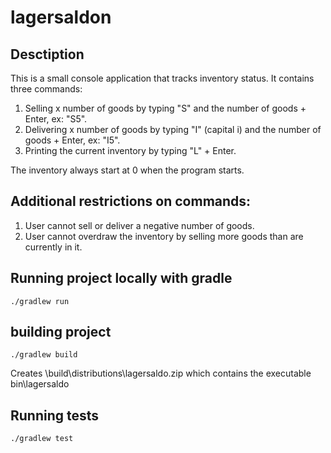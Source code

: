 # lagersaldon

## Desctiption
This is a small console application that tracks inventory status.
It contains three commands:
1. Selling x number of goods by typing "S" and the number of goods + Enter, ex: "S5".
2. Delivering x number of goods by typing "I" (capital i) and the number of goods + Enter, ex: "I5".
3. Printing the current inventory by typing "L" + Enter.

The inventory always start at 0 when the program starts.

## Additional restrictions on commands:
1. User cannot sell or deliver a negative number of goods.
2. User cannot overdraw the inventory by selling more goods than are currently in it.

## Running project locally with gradle
    ./gradlew run

## building project
    ./gradlew build
Creates \build\distributions\lagersaldo.zip 
which contains the executable bin\lagersaldo

## Running tests
    ./gradlew test